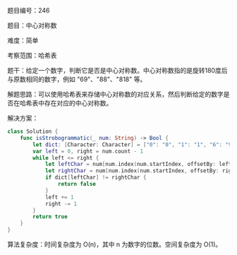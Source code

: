 题目编号：246

题目：中心对称数

难度：简单

考察范围：哈希表

题干：给定一个数字，判断它是否是中心对称数。中心对称数指的是旋转180度后与原数相同的数字，例如 "69"、"88"、"818" 等。

解题思路：可以使用哈希表来存储中心对称数的对应关系，然后判断给定的数字是否在哈希表中存在对应的中心对称数。

解决方案：

```swift
class Solution {
    func isStrobogrammatic(_ num: String) -> Bool {
        let dict: [Character: Character] = ["0": "0", "1": "1", "6": "9", "8": "8", "9": "6"]
        var left = 0, right = num.count - 1
        while left <= right {
            let leftChar = num[num.index(num.startIndex, offsetBy: left)]
            let rightChar = num[num.index(num.startIndex, offsetBy: right)]
            if dict[leftChar] != rightChar {
                return false
            }
            left += 1
            right -= 1
        }
        return true
    }
}
```

算法复杂度：时间复杂度为 O(n)，其中 n 为数字的位数。空间复杂度为 O(1)。